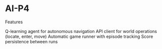 # AI-P4

Features

Q-learning agent for autonomous navigation
API client for world operations (locate, enter, move)
Automatic game runner with episode tracking
Score persistence between runs
